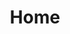 ---
title: "Home"
draft: false
image: "images/chiro.jpg"
logo: "images/logo-large.svg"
blocks:
  - template: "block-content"
    heading: "Welcome To Lake Martin Chiropractic"
    content: "At Lake Martin Chiropractic we know that patient relationships are important. Our staff always puts the needs and wellbeing of our patients first. We strive to offer affordable healthcare, and to serve the needs of patients so they can enjoy life without restrictions."
    image:
    image_alignment:
    button_text: "Learn More"
    button_url: "/about"
  - template: "block-image"
    heading: "Welcome"
    content: "At Lake Martin Chiropractic we know that patient relationships are important. Our staff always puts the needs and wellbeing of our patients first. We strive to offer affordable healthcare, and to serve the needs of patients so they can enjoy life without restrictions."
    image: "images/chiro.jpg"
    image_alignment: "left"
    button_text: "Learn More"
    button_url: "/about"
  - template: "block-image"
    heading: "Our Mission"
    content: "At Lake Martin Chiropractic is to educate the community on the importance of a balanced nervous system, appropriate diet, and active lifestyle, as well as empowers many people as possible to take a proactive approach in their pursuit of optimal health through chiropractic care."
    image: "images/chiro.jpg"
    image_alignment: "right"
    button_text: "Learn More"
    button_url: "/about"
  - template: "block-feature"
    heading: "Our Care Team"
    content: "Dr. Peaden passionately emphasizes patient education, giving his patients the necessary knowledge and confidence to be proactive in their recovery to optimal health and prevent future injury."
    image: "images/chiro.jpg"
    image_alignment: "right"
    button_text: "Learn More"
    button_url: "/about"
  - template: "block-content"
    heading: "Chiropractic Manipulation"
    content: "A chiropractic adjustment refers to a chiropractor applying manipulation to the vertebrae that have abnormal movement patterns or fail to function normally, subluxation"
    image: "images/chiro.jpg"
    image_alignment: "right"
    button_text: "Learn More"
    button_url: "/about"
---